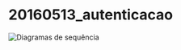 # 20160513_autenticacao

![Diagramas de sequência](https://github.com/rffantunes/20160513_autenticacao/blob/master/Diagramas%20de%20sequencia%20-%20Cópia.JPG)
